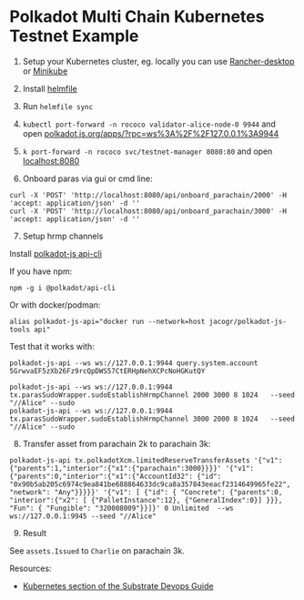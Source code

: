 # Polkadot Multi Chain Kubernetes Testnet Example

1. Setup your Kubernetes cluster, eg. locally you can use [Rancher-desktop](https://rancherdesktop.io/) or [Minikube](https://minikube.sigs.k8s.io/)

2. Install [helmfile](https://github.com/roboll/helmfile)

3. Run `helmfile sync`

4. `kubectl port-forward -n rococo validator-alice-node-0 9944` and open [polkadot.js.org/apps/?rpc=ws%3A%2F%2F127.0.0.1%3A9944](https://polkadot.js.org/apps/?rpc=ws%3A%2F%2F127.0.0.1%3A9944#/explorer)

5. `k port-forward -n rococo svc/testnet-manager 8080:80` and open [localhost:8080](http://localhost:8080/)

6. Onboard paras via gui or cmd line:

```
curl -X 'POST' 'http://localhost:8080/api/onboard_parachain/2000' -H 'accept: application/json' -d ''
curl -X 'POST' 'http://localhost:8080/api/onboard_parachain/3000' -H 'accept: application/json' -d ''
```

7. Setup hrmp channels

Install [polkadot-js api-cli](https://github.com/polkadot-js/tools/tree/master/packages/api-cli)

If you have npm:
```
npm -g i @polkadot/api-cli
```

Or with docker/podman:
```
alias polkadot-js-api="docker run --network=host jacogr/polkadot-js-tools api"
```

Test that it works with:
```
polkadot-js-api --ws ws://127.0.0.1:9944 query.system.account 5GrwvaEF5zXb26Fz9rcQpDWS57CtERHpNehXCPcNoHGKutQY
```

```
polkadot-js-api --ws ws://127.0.0.1:9944 tx.parasSudoWrapper.sudoEstablishHrmpChannel 2000 3000 8 1024   --seed "//Alice" --sudo
polkadot-js-api --ws ws://127.0.0.1:9944 tx.parasSudoWrapper.sudoEstablishHrmpChannel 3000 2000 8 1024   --seed "//Alice" --sudo
```

8. Transfer asset from parachain 2k to parachain 3k:

```
polkadot-js-api tx.polkadotXcm.limitedReserveTransferAssets '{"v1":{"parents":1,"interior":{"x1":{"parachain":3000}}}}' '{"v1":{"parents":0,"interior":{"x1":{"AccountId32": {"id": "0x90b5ab205c6974c9ea841be688864633dc9ca8a357843eeacf2314649965fe22", "network": "Any"}}}}}' '{"v1": [ {"id": { "Concrete": {"parents":0, "interior":{"x2": [ {"PalletInstance":12}, {"GeneralIndex":0}] }}}, "Fun": { "Fungible": "320008009"}}]}' 0 Unlimited  --ws ws://127.0.0.1:9945 --seed "//Alice"
```

9. Result

See ```assets.Issued``` to ```Charlie``` on parachain 3k. 




Resources:

- [Kubernetes section of the Substrate Devops Guide](https://paritytech.github.io/devops-guide/kubernetes/index.html)
